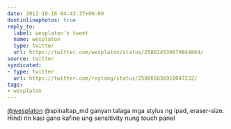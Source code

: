 ```yaml
---
date: 2012-10-16 04:43:37+00:00
dontinlinephotos: true
reply_to:
  label: wesplaton's tweet
  name: wesplaton
  type: twitter
  url: https://twitter.com/wesplaton/status/258024530679844864/
source: twitter
syndicated:
- type: twitter
  url: https://twitter.com/roytang/status/258065636910047232/
tags:
- wesplaton
---
```


[@wesplaton](https://twitter.com/wesplaton/) @spinaltap_md ganyan talaga mga stylus ng ipad, eraser-size. Hindi rin kasi gano kafine ung sensitivity nung touch panel